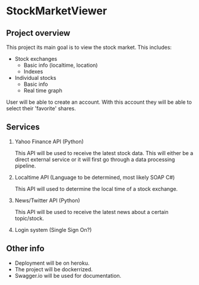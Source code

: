 # StockMarketViewer
## Project overview
This project its main goal is to view the stock market. This includes:
- Stock exchanges
  - Basic info (localtime, location)
  - Indexes
- Individual stocks
  - Basic info
  - Real time graph

User will be able to create an account. With this account they will be able to select their 'favorite' shares.

## Services
1. Yahoo Finance API (Python)

   This API will be used to receive the latest stock data. This will either be a direct external service or it will first go through a data processing pipeline.
2. Localtime API (Language to be determined, most likely SOAP C#)

   This API will used to determine the local time of a stock exchange.
3. News/Twitter API (Python)

   This API will be used to receive the latest news about a certain topic/stock.
4. Login system (Single Sign On?)


## Other info
- Deployment will be on heroku.
- The project will be dockerrized.
- Swagger.io will be used for documentation.
